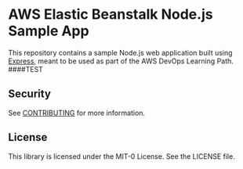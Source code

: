 # AWS Elastic Beanstalk Node.js Sample App

This repository contains a sample Node.js web application built using [Express](https://expressjs.com/), meant to be used as part of the AWS DevOps Learning Path.
####TEST
## Security

See [CONTRIBUTING](CONTRIBUTING.md#security-issue-notifications) for more information.

## License

This library is licensed under the MIT-0 License. See the LICENSE file.

